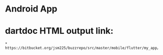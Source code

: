 # Android App
# dartdoc HTML output link:
    * https://bitbucket.org/jsm225/buzzrepo/src/master/mobile/flutter/my_app/doc/api/index.html 